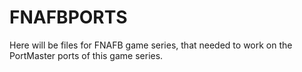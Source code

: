 # FNAFBPORTS
Here will be files for FNAFB game series, that needed to work on the PortMaster ports of this game series.
